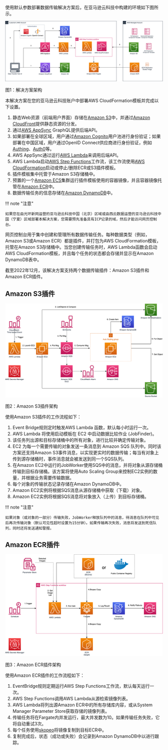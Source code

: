 使用默认参数部署数据传输解决方案后，在亚马逊云科技中构建的环境如下图所示。

![architecture](./images/arch-global.png)
      
图1：解决方案架构

本解决方案在您的亚马逊云科技账户中部署AWS CloudFormation模板并完成以下设置。

1. 静态Web资源（前端用户界面）存储在[Amazon S3][s3]中，并通过[Amazon CloudFront][cloudfront]提供静态资源的分发。
2. 通过[AWS AppSync][appsync] GraphQL提供后端API。
3. 如果部署在全球区域，用户通过[Amazon Cognito][cognito]用户池进行身份验证；如果部署在中国区域，用户通过OpenID Connect供应商进行身份验证，例如[Authing](https://www.authing.cn/)、[Auth0](https://auth0.com/)等。
4. AWS AppSync通过运行[AWS Lambda][lambda]来调用后端API。
5. AWS Lambda启动[AWS Step Functions][stepfunction]工作流，该工作流使用[AWS CloudFormation][cloudformation]启动或停止/删除ECR或S3插件模板。
6. 插件模板集中托管于Amazon S3存储桶中。
7. 预置的一个[Amazon ECS][ecs]集群运行插件模板使用的容器镜像，并且容器镜像托管在[Amazon ECR][ecr]中。
8. 数据传输任务的信息存储在[Amazon DynamoDB][dynamodb]中。

!!! note "注意"

    如果您在由光环新网运营的亚马逊云科技中国（北京）区域或由西云数据运营的亚马逊云科技中国（宁夏）区域部署本解决方案，您需要预先准备具有ICP记录的域，然后才能访问网页控制台。

网页控制台用于集中创建和管理所有数据传输任务。每种数据类型（例如，Amazon S3或Amazon ECR）都是插件，并打包为AWS CloudFormation模板，托管在Amazon S3存储桶中。当您创建传输任务时，AWS Lambda函数会启动AWS CloudFormation模板，并且每个任务的状态都会存储并显示在Amazon DynamoDB表中。

截至2022年12月，该解决方案支持两个数据传输插件：Amazon S3插件和Amazon ECR插件。
## Amazon S3插件

![s3-architecture](./images/s3-arch-global.png)

图2：Amazon S3插件架构

使用Amazon S3插件的工作流程如下：

1. Event Bridge规则定时触发AWS Lambda 函数，默认每小时运行一次。
2. AWS Lambda 将使用启动模板在 EC2 中启动数据比较作业 (JobFinder)。
2. 该任务列出源和目标存储桶中的所有对象，进行比较并确定传输对象。
3. EC2 为每一个需要传输的对象发送一条消息到 Amazon SQS 队列中。同时该方案还支持Amazon S3事件消息，以实现更实时的数据传输；每当有对象上传到源存储桶时，事件消息就会被发送到同一个SQS队列。
4. 在Amazon EC2中运行的JobWorker使用SQS中的消息，并将对象从源存储桶传输到目标存储桶。该方案将使用Auto Scaling Group来控制EC2实例的数量，并根据业务需要传输数据。
5. 每个对象的传输状态记录存储在Amazon DynamoDB中。
6. Amazon EC2实例将根据SQS消息从源存储桶中获取（下载）对象。
7. Amazon EC2实例将根据SQS消息将对象放入（上传）到目标存储桶。

!!! note "注意"

    如果对象（或对象的一部分）传输失败，JobWorker释放队列中的消息，待消息在队列中可见后再次传输对象（默认可见性超时设置为15分钟）。如果传输再次失败，消息将发送到死信队列，同时还将发送通知警报。

## Amazon ECR插件

![ecr-architecture](./images/ecr-arch-global.png)

图3：Amazon ECR插件架构

使用Amazon ECR插件的工作流程如下：

1. EventBridge规则定期运行AWS Step Functions工作流，默认每天运行一次。
2. AWS Step Functions调用AWS Lambda从源检索镜像列表。
3. AWS Lambda将列出源Amazon ECR中的所有存储库内容，或从System Manager Parameter Store获取存储的镜像列表。
4. 传输任务将在Fargate内并发运行，最大并发数为10。如果传输任务失败，它将自动重试3次。
5. 每个任务使用[skopeo](https://github.com/containers/skopeo)将镜像复制到目标ECR中。
6. 复制完成后，状态（成功或失败）会记录到Amazon DynamoDB中以进行跟踪。

[s3]:https://www.amazonaws.cn/s3/?nc1=h_ls
[cloudfront]:https://www.amazonaws.cn/cloudfront/?nc1=h_ls
[appsync]:https://www.amazonaws.cn/appsync/?nc1=h_ls
[cognito]:https://www.amazonaws.cn/cognito/?nc1=h_ls
[lambda]:https://www.amazonaws.cn/lambda/?nc1=h_ls
[stepfunction]:https://www.amazonaws.cn/step-functions/?nc1=h_ls
[cloudformation]:https://aws.amazon.com/cn/cloudformation/
[ecs]:https://aws.amazon.com/cn/ecs/
[ecr]:https://aws.amazon.com/cn/ecr/
[dynamodb]:https://www.amazonaws.cn/dynamodb/?nc1=h_ls